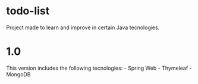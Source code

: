 # todo-list

Project made to learn and improve in certain Java tecnologies.

# 1.0

This version includes the following tecnologies:
    - Spring Web
    - Thymeleaf
    - MongoDB